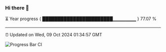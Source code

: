 ### Hi there 👋

⏳ Year progress { ███████████████████████▁▁▁▁▁▁▁ } 77.07 %

---

⏰ Updated on Wed, 09 Oct 2024 01:34:57 GMT

![Progress Bar CI](https://github.com/liununu/liununu/workflows/Progress%20Bar%20CI/badge.svg)

